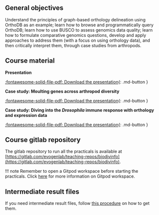 ## General objectives

Understand the principles of graph-based orthology delineation using OrthoDB as an example; learn how to browse and programmatically query OrthoDB; learn how to use BUSCO to assess genomics data quality; learn how to formulate comparative genomics questions, develop and apply approaches to address them (with a focus on using orthology data), and then critically interpret them, through case studies from arthropods.

## Course material

**Presentation**

[:fontawesome-solid-file-pdf: Download the presentation](../../assets/pdf/day2_course_Robert_WATERHOUSE.pdf){: .md-button }

**Case study: Moulting genes across arthropod diversity**

[:fontawesome-solid-file-pdf: Download the presentation](../../assets/pdf/day2_case_study1_Giulia_CAMPLI.pdf){: .md-button }

**Case study: Diving into the _Drosophila_ immune response with orthology and expression data**

[:fontawesome-solid-file-pdf: Download the presentation](../../assets/pdf/day2_case_study2_Antonin_THIEBAUT.pdf){: .md-button }

## Course gitlab repository

The gitlab repository to run all the practicals is available at [https://gitlab.com/evogenlab/teaching-repos/biodivinfo](https://gitlab.com/evogenlab/teaching-repos/biodivinfo).

!!! note
	Remember to open a Gitpod workspace before starting the practicals. Click [here](../../precourse.md#software) for more information on Gitpod workspace.

## Intermediate result files

If you need intermediate result files, follow [this procedure](2_software.md#folder-with-intermediate-result-files) on how to get them.
